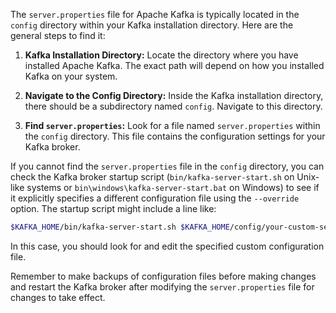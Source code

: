 The `server.properties` file for Apache Kafka is typically located in the `config` directory within your Kafka installation directory. Here are the general steps to find it:

1. **Kafka Installation Directory:**
   Locate the directory where you have installed Apache Kafka. The exact path will depend on how you installed Kafka on your system.

2. **Navigate to the Config Directory:**
   Inside the Kafka installation directory, there should be a subdirectory named `config`. Navigate to this directory.

3. **Find `server.properties`:**
   Look for a file named `server.properties` within the `config` directory. This file contains the configuration settings for your Kafka broker.

If you cannot find the `server.properties` file in the `config` directory, you can check the Kafka broker startup script (`bin/kafka-server-start.sh` on Unix-like systems or `bin\windows\kafka-server-start.bat` on Windows) to see if it explicitly specifies a different configuration file using the `--override` option. The startup script might include a line like:

```bash
$KAFKA_HOME/bin/kafka-server-start.sh $KAFKA_HOME/config/your-custom-server.properties
```

In this case, you should look for and edit the specified custom configuration file.

Remember to make backups of configuration files before making changes and restart the Kafka broker after modifying the `server.properties` file for changes to take effect.
